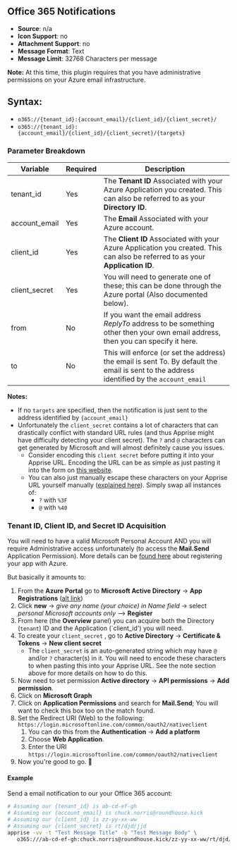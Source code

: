## Office 365 Notifications
* **Source**: n/a
* **Icon Support**: no
* **Attachment Support**: no
* **Message Format**: Text
* **Message Limit**: 32768 Characters per message

**Note:** At this time, this plugin requires that you have administrative permissions on your Azure email infrastructure.

## Syntax:

- `o365://{tenant_id}:{account_email}/{client_id}/{client_secret}/`
- `o365://{tenant_id}:{account_email}/{client_id}/{client_secret}/{targets}`

### Parameter Breakdown
| Variable    | Required | Description
| ----------- | -------- | -----------
| tenant_id     | Yes      | The **Tenant ID** Associated with your Azure Application you created. This can also be referred to as your **Directory ID**.
| account_email    | Yes     | The **Email** Associated with your Azure account.
| client_id    | Yes     | The **Client ID** Associated with your Azure Application you created. This can also be referred to as your **Application ID**.
| client_secret  | Yes      | You will need to generate one of these; this can be done through the Azure portal (Also documented below).
| from   | No       | If you want the email address *ReplyTo* address to be something other then your own email address, then you can specify it here.
| to   | No       | This will enforce (or set the address) the email is sent To.  By default the email is sent to the address identified by the `account_email`

**Notes:**
* If no `targets` are specified, then the notification is just sent to the address identified by `{account_email}`
* Unfortunately the `client_secret` contains a lot of characters that can drastically conflict with standard URL rules (and thus Apprise might have difficulty detecting your client secret).  The `?` and `@` characters can get generated by Microsoft and will almost definitely cause you issues. 
   * Consider encoding this `client secret` before putting it into your Apprise URL. Encoding the URL can be as simple as just pasting it into the form on [this website](https://www.url-encode-decode.com/).
   *  You can also just manually escape these characters on your Apprise URL yourself manually ([explained here](https://github.com/caronc/apprise/wiki/Troubleshooting#special-characters-and-url-conflicts)). Simply swap all instances of:
      * `?` with `%3F`
      * `@` with `%40`

### Tenant ID, Client ID, and Secret ID Acquisition
You will need to have a valid Microsoft Personal Account AND you will require Administrative access unfortunately (to access the **Mail.Send** Application Permission). More details can be [found here](https://docs.microsoft.com/en-us/azure/active-directory/develop/active-directory-v2-protocols-oauth-client-creds) about registering your app with Azure.

But basically it amounts to:

1.  From the **Azure Portal** go to  **Microsoft Active Directory** -> **App Registrations** ([alt link](https://apps.dev.microsoft.com/portal/register-app))
1.  Click **new** -> _give any name (your choice) in Name field_ -> select _personal Microsoft accounts only_ --> **Register**
1.  From here (the **Overview** panel) you can acquire both the  Directory (`tenant`) ID and the Application (`client_id') you will need.
1. To create your `client_secret` , go to **Active Directory** -> **Certificate & Tokens** -> **New client secret**
    * The `client_secret` is an auto-generated string which may have `@` and/or `?` character(s) in it. You will need to encode these characters to when pasting this into your Apprise URL.  See the note section above for more details on how to do this.
1. Now need to set permission **Active directory** -> **API permissions** -> **Add permission**.
1. Click on **Microsoft Graph**
1. Click on **Application Permissions** and search for **Mail.Send**; You will want to check this box too on the match found.
1. Set the Redirect URI (Web) to the following: `https://login.microsoftonline.com/common/oauth2/nativeclient`
    1. You can do this from the **Authentication** -> **Add a platform**
    1. Choose **Web Application**.
    1. Enter the URI  `https://login.microsoftonline.com/common/oauth2/nativeclient`
1. Now you're good to go. :slightly_smiling_face: 

#### Example
Send a email notification to our your Office 365 account:
```bash
# Assuming our {tenant_id} is ab-cd-ef-gh
# Assuming our {account_email} is chuck.norris@roundhouse.kick
# Assuming our {client_id} is zz-yy-xx-ww
# Assuming our {client_secret} is rt/djd/jjd
apprise -vv -t "Test Message Title" -b "Test Message Body" \
   o365:///ab-cd-ef-gh:chuck.norris@roundhouse.kick/zz-yy-xx-ww/rt/djd/jjd
```